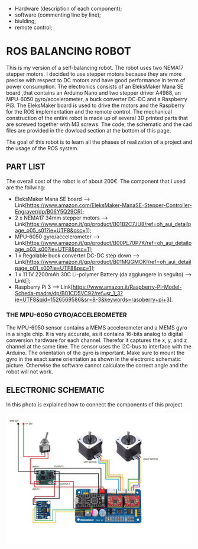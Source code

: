 - Hardware (description of each component);
- software (commenting line by line);
- biulding;
- remote control;

# ROS BALANCING ROBOT

This is my version of a self-balancing robot. The robot uses two NEMA17 stepper motors. I decided to use stepper motors because they are more precise with respect to DC motors and have good performance in term of power consumption.
The electronics consists of an EleksMaker Mana SE board ,that contains an Arduino Nano and two stepper driver A4988, an MPU-6050 gyro/accelerometer, a buck converter DC-DC and a Raspberry Pi3.
The EleksMaker board is used to drive the motors and the Raspberry for the ROS implementation and the remote control.
The mechanical construction of the entire robot is made up of several 3D printed parts that are screwed together with M3 screws.
The code, the schematic and the cad files are provided in the dowload section at the bottom of this page.

The goal of this robot is to learn all the phases of realization of a project and the usage of the ROS system.

## PART LIST

The overall cost of the robot is of about 200€. The component that i used are the follwing:

- EleksMaker Mana SE board --> Link[https://www.amazon.com/EleksMaker-ManaSE-Stepper-Controller-Engraver/dp/B06Y5Q29CR];
- 2 x NEMA17 34mm stepper motors --> Link[https://www.amazon.it/gp/product/B01B2C7JU8/ref=oh_aui_detailpage_o05_s01?ie=UTF8&psc=1];
- MPU-6050 gyro/accelerometer --> Link[https://www.amazon.it/gp/product/B00PL70P7K/ref=oh_aui_detailpage_o03_s00?ie=UTF8&psc=1];
- 1 x Regolable buck converter DC-DC step down --> Link[https://www.amazon.it/gp/product/B01MQGMOKI/ref=oh_aui_detailpage_o01_s00?ie=UTF8&psc=1];
- 1 x 11.1V 2200mAh 30C Li-polymer Battery (da aggiungere in seguito) --> Link[];
- Raspberry Pi 3 --> Link[https://www.amazon.it/Raspberry-PI-Model-Scheda-madre/dp/B01CD5VC92/ref=sr_1_3?ie=UTF8&qid=1526569586&sr=8-3&keywords=raspberry+pi+3].

### THE MPU-6050 GYRO/ACCELEROMETER

The MPU-6050 sensor contains a MEMS accelerometer and a MEMS gyro in a single chip. It is very accurate, as it contains 16-bits analog to digital conversion hardware for each channel. Therefor it captures the x, y, and z channel at the same time. The sensor uses the I2C-bus to interface with the Arduino.
The orientation of the gyro is important. Make sure to mount the gyro in the exact same orientation as shown in the electronic schematic picture. Otherwise the software cannot calculate the correct angle and the robot will not work. 

## ELECTRONIC SCHEMATIC

In this photo is explained how to connect the components of this project.

![electronic_schematic](https://github.com/DiegoGiFo/Tirocinio/blob/master/Relazione/tot_scheme.jpg?raw=true "Schematic")
